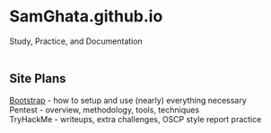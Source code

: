 # SamGhata.github.io
Study, Practice, and Documentation<br>
<br>
## Site Plans
[Bootstrap](https://samghata.github.io/bootstrap/) - how to setup and use (nearly) everything necessary<br>
Pentest - overview, methodology, tools, techniques<br>
TryHackMe - writeups, extra challenges, OSCP style report practice<br>
